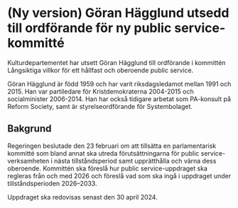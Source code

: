 # (Ny version) Göran Hägglund utsedd till ordförande för ny public service-kommitté

Kulturdepartementet har utsett Göran Hägglund till ordförande i kommittén Långsiktiga villkor för ett hållfast och oberoende public service.

Göran Hägglund är född 1959 och har varit riksdagsledamot mellan 1991 och 2015. Han var partiledare för Kristdemokraterna 2004-2015 och socialminister 2006-2014. Han har också tidigare arbetat som PA-konsult på Reform Society, samt är styrelseordförande för Systembolaget.

## Bakgrund

Regeringen beslutade den 23 februari om att tillsätta en parlamentarisk kommitté som bland annat ska utreda förutsättningarna för public service-verksamheten i nästa tillståndsperiod samt upprätthålla och värna dess oberoende. Kommittén ska föreslå hur public service-uppdraget ska regleras från och med 2026 och föreslå vad som ska ingå i uppdraget under tillståndsperioden 2026–2033.

Uppdraget ska redovisas senast den 30 april 2024.
